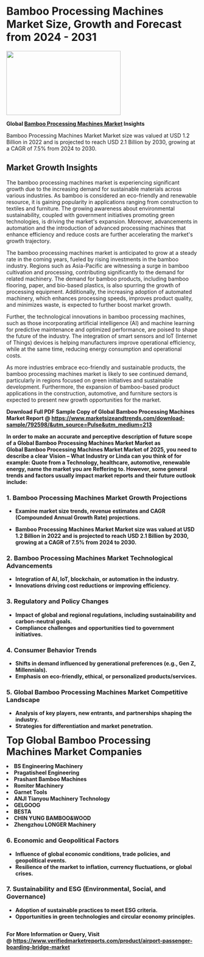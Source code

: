 <H1>Bamboo Processing Machines Market Size, Growth and Forecast from 2024 - 2031</H1><img class="aligncenter size-medium wp-image-584254" src="https://thirdeyenews.in/wp-content/uploads/2024/09/Global-Market-Research-300x168.jpeg" alt="" width="300" height="168" /><p><strong>Global&nbsp;<a href="https://www.marketsizeandtrends.com/download-sample/792598/&amp;utm_source=Pulse&amp;utm_medium=213">Bamboo Processing Machines Market</a> Insights</strong></p><p>Bamboo Processing Machines Market Market size was valued at USD 1.2 Billion in 2022 and is projected to reach USD 2.1 Billion by 2030, growing at a CAGR of 7.5% from 2024 to 2030.</p><p><h2>Market Growth Insights</h2> <p>The bamboo processing machines market is experiencing significant growth due to the increasing demand for sustainable materials across various industries. As bamboo is considered an eco-friendly and renewable resource, it is gaining popularity in applications ranging from construction to textiles and furniture. The growing awareness about environmental sustainability, coupled with government initiatives promoting green technologies, is driving the market's expansion. Moreover, advancements in automation and the introduction of advanced processing machines that enhance efficiency and reduce costs are further accelerating the market's growth trajectory.</p> <p><strong></strong></p> <p>The bamboo processing machines market is anticipated to grow at a steady rate in the coming years, fueled by rising investments in the bamboo industry. Regions such as Asia-Pacific are witnessing a surge in bamboo cultivation and processing, contributing significantly to the demand for related machinery. The demand for bamboo products, including bamboo flooring, paper, and bio-based plastics, is also spurring the growth of processing equipment. Additionally, the increasing adoption of automated machinery, which enhances processing speeds, improves product quality, and minimizes waste, is expected to further boost market growth.</p> <p>Further, the technological innovations in bamboo processing machines, such as those incorporating artificial intelligence (AI) and machine learning for predictive maintenance and optimized performance, are poised to shape the future of the industry. The integration of smart sensors and IoT (Internet of Things) devices is helping manufacturers improve operational efficiency, while at the same time, reducing energy consumption and operational costs.</p> <p>As more industries embrace eco-friendly and sustainable products, the bamboo processing machines market is likely to see continued demand, particularly in regions focused on green initiatives and sustainable development. Furthermore, the expansion of bamboo-based product applications in the construction, automotive, and furniture sectors is expected to present new growth opportunities for the market.</p> <p><strong></p><p><span class=""><strong>Download Full PDF Sample Copy of Global Bamboo Processing Machines Market Report</strong> @ <a href="https://www.marketsizeandtrends.com/download-sample/792598/&amp;utm_source=Pulse&amp;utm_medium=213" target="_blank">https://www.marketsizeandtrends.com/download-sample/792598/&amp;utm_source=Pulse&amp;utm_medium=213</a></span></p><p>In order to make an accurate and perceptive description of future scope of a Global&nbsp;Bamboo Processing Machines Market Market as Global&nbsp;Bamboo Processing Machines Market Market of 2025, you need to describe a clear Vision &ndash; What Industry or Linda can you think of for example: Quote from a Technology, healthcare, automotive, renewable energy, name the market you are Reffering to. However, some general trends and factors usually impact market reports and their future outlook include:</p><h3>1.&nbsp;<strong>Bamboo Processing Machines Market Growth Projections</strong></h3><ul><li>Examine market size trends, revenue estimates and CAGR (Compounded Annual Growth Rate) projections.</li><li><p>Bamboo Processing Machines Market Market size was valued at USD 1.2 Billion in 2022 and is projected to reach USD 2.1 Billion by 2030, growing at a CAGR of 7.5% from 2024 to 2030.</p></li></ul><h3>2.&nbsp;<strong>Bamboo Processing Machines Market Technological Advancements</strong></h3><ul><li>Integration of AI, IoT, blockchain, or automation in the industry.</li><li>Innovations driving cost reductions or improving efficiency.</li></ul><h3>3.&nbsp;<strong>Regulatory and Policy Changes</strong></h3><ul><li>Impact of global and regional regulations, including sustainability and carbon-neutral goals.</li><li>Compliance challenges and opportunities tied to government initiatives.</li></ul><h3>4.&nbsp;<strong>Consumer Behavior Trends</strong></h3><ul><li>Shifts in demand influenced by generational preferences (e.g., Gen Z, Millennials).</li><li>Emphasis on eco-friendly, ethical, or personalized products/services.</li></ul><h3>5.&nbsp;<strong>Global Bamboo Processing Machines Market Competitive Landscape</strong></h3><ul><li>Analysis of key players, new entrants, and partnerships shaping the industry.</li><li>Strategies for differentiation and market penetration.</li></ul><p data-pm-slice="1 1 []"><span style="color: inherit; font-family: inherit; font-size: 25px;">Top Global Bamboo Processing Machines Market Companies</span></p><div class="" data-test-id=""><p><li>BS Engineering Machinery</li><li> Pragatisheel Engineering</li><li> Prashant Bamboo Machines</li><li> Romiter Machinery</li><li> Garnet Tools</li><li> ANJI Tianyou Machinery Technology</li><li> GELGOOG</li><li> BESTA</li><li> CHIN YUNG BAMBOO&WOOD</li><li> Zhengzhou LONGER Machinery</li></p></div><h3>6.&nbsp;<strong>Economic and Geopolitical Factors</strong></h3><ul><li>Influence of global economic conditions, trade policies, and geopolitical events.</li><li>Resilience of the market to inflation, currency fluctuations, or global crises.</li></ul><h3>7.&nbsp;<strong>Sustainability and ESG (Environmental, Social, and Governance)</strong></h3><ul><li>Adoption of sustainable practices to meet ESG criteria.</li><li>Opportunities in green technologies and circular economy principles.</li></ul><h2><strong style="font-size: 14px;">For More Information or Query, Visit @&nbsp;</strong><a style="background-color: #ffffff; font-size: 14px;" href="https://www.marketsizeandtrends.com/report/bamboo-processing-machines-market/" target="_blank">https://www.verifiedmarketreports.com/product/airport-passenger-boarding-bridge-market</a></h2>
